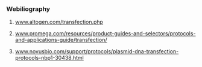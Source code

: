 ### Webiliography

1. www.altogen.com/transfection.php

2. www.promega.com/resources/product-guides-and-selectors/protocols-and-applications-guide/transfection/

3. www.novusbio.com/support/protocols/plasmid-dna-transfection-protocols-nbp1-30438.html
